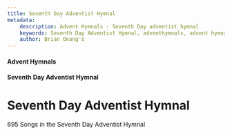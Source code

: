 ```yaml
---
title: Seventh Day Adventist Hymnal
metadata:
    description: Advent Hymnals - Seventh Day adventist hymnal
    keywords: Seventh Day Adventist Hymnal, adventhymnals, advent hymnals
    author: Brian Onang'o
---
```


#### Advent Hymnals
#### Seventh Day Adventist Hymnal

# Seventh Day Adventist Hymnal

695 Songs in the Seventh Day Adventist Hymnal